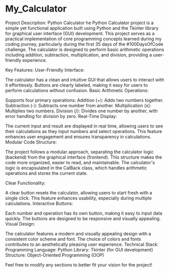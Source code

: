 # My_Calculator
Project Description: Python Calculator
he Python Calculator project is a simple yet functional application built using Python and the Tkinter library for graphical user interface (GUI) development. This project serves as a practical implementation of core programming concepts learned during my coding journey, particularly during the first 35 days of the #100DaysOfCode challenge. The calculator is designed to perform basic arithmetic operations including addition, subtraction, multiplication, and division, providing a user-friendly experience.

Key Features:
User-Friendly Interface:

The calculator has a clean and intuitive GUI that allows users to interact with it effortlessly. Buttons are clearly labeled, making it easy for users to perform calculations without confusion.
Basic Arithmetic Operations:

Supports four primary operations:
Addition (+): Adds two numbers together.
Subtraction (-): Subtracts one number from another.
Multiplication (x): Multiplies two numbers.
Division (/): Divides one number by another, with error handling for division by zero.
Real-Time Display:

The current input and result are displayed in real time, allowing users to see their calculations as they input numbers and select operations. This feature enhances user engagement and ensures transparency in calculations.
Modular Code Structure:

The project follows a modular approach, separating the calculator logic (backend) from the graphical interface (frontend). This structure makes the code more organized, easier to read, and maintainable.
The calculator's logic is encapsulated in the CalBack class, which handles arithmetic operations and stores the current state.

Clear Functionality:

A clear button resets the calculator, allowing users to start fresh with a single click. This feature enhances usability, especially during multiple calculations.
Interactive Buttons:

Each number and operation has its own button, making it easy to input data quickly. The buttons are designed to be responsive and visually appealing.
Visual Design:

The calculator features a modern and visually appealing design with a consistent color scheme and font. The choice of colors and fonts contributes to an aesthetically pleasing user experience.
Technical Stack:
Programming Language: Python
Library: Tkinter (for GUI development)
Structure: Object-Oriented Programming (OOP)

Feel free to modify any sections to better fit your vision for the project!
